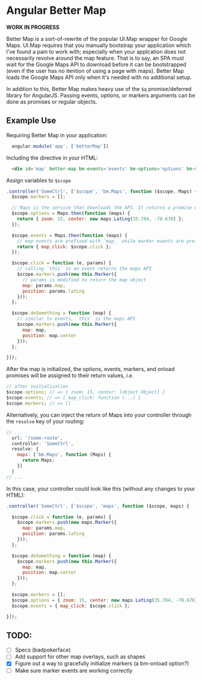 # Angular Better Map

__WORK IN PROGRESS__

Better Map is a sort-of-rewrite of the popular UI.Map wrapper for Google Maps.
UI.Map requires that you manually bootstrap your application
which I've found a pain to work with; especially when your applcation does
not necessarily revolve around the map feature. That is to say, an SPA must
wait for the Google Maps API to download before it can be bootstrapped (even if the
user has no itention of using a page with maps). Better Map loads the Google Maps API
only when it's needed with no additional setup.

In addition to this, Better Map makes heavy use of the `$q` promise/deferred
library for AngularJS. Passing events, options, or markers arguments can be
done as promises or regular objects.

## Example Use

Requiring Better Map in your application:

```javascript
  angular.module('app', ['betterMap'])
```

Including the directive in your HTML:

```html
  <div id='map' better-map bm-events='events' bm-options='options' bm-markers='markers' bm-onload='doSomething'></div>
```

Assign variables to `$scope`

```javascript
.controller('SomeCtrl', ['$scope', 'bm.Maps', function ($scope, Maps) {
  $scope.markers = [];

  // Maps is the service that downloads the API. It returns a promise which, when resolved, returns the API.
  $scope.options = Maps.then(function (maps) {
    return { zoom: 15, center: new maps.LatLng(35.784, -78.670) };
  });

  $scope.events = Maps.then(function (maps) {
    // map events are prefixed with `map_` while marker events are prefixed with `marker_`
    return { map_click: $scope.click };
  });

  $scope.click = function (e, params) {
    // calling `this` in an event returns the maps API
    $scope.markers.push(new this.Marker({
      // params is modified to return the map object
      map: params.map,
      position: params.latLng
    }));
  };

  $scope.doSomething = function (map) {
    // similar to events, `this` is the maps API
    $scope.markers.push(new this.Marker({
      map: map,
      position: map.center
    }));
  };

}]);
```

After the map is initialized, the options, events, markers, and onload promises will be assigned to their return values, _i.e._

```javascript
// after initialization
$scope.options; // => { zoom: 15, center: [object Object] }
$scope.events; // => { map_click: function (...) }
$scope.markers; // => []
```

Alternatively, you can inject the return of Maps into your controller through the `resolve` key
of your routing:

```javascript
// ...
  url: '/some-route',
  controller: 'SomeCtrl',
  resolve: {
    maps: ['bm.Maps', function (Maps) {
      return Maps;
    }]
  }
// ...
```

In this case, your controller could look like this (without any changes to your HTML):

```javascript
.controller('SomeCtrl', ['$scope', 'maps', function ($scope, maps) {

  $scope.click = function (e, params) {
    $scope.markers.push(new maps.Marker({
      map: params.map,
      position: params.latLng
    }));
  };

  $scope.doSomething = function (map) {
    $scope.markers.push(new this.Marker({
      map: map,
      position: map.center
    }));
  };

  $scope.markers = [];
  $scope.options = { zoom: 15, center: new maps.LatLng(35.784, -78.670) };
  $scope.events = { map_click: $scope.click };

}]);
```

## TODO:

- [ ] Specs (badpokerface)
- [ ] Add support for other map overlays, such as shapes
- [x] Figure out a way to gracefully initialize markers (a bm-onload option?)
- [ ] Make sure marker events are working correctly

